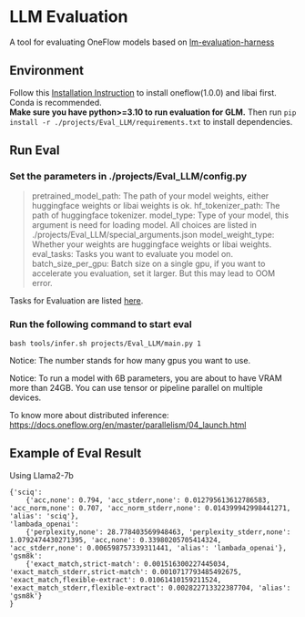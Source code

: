 # LLM Evaluation

A tool for evaluating OneFlow models based on [lm-evaluation-harness](https://github.com/EleutherAI/lm-evaluation-harness/)

## Environment

Follow this [Installation Instruction](https://libai.readthedocs.io/en/latest/tutorials/get_started/Installation.html) to install oneflow(1.0.0) and libai first. Conda is recommended.  
**Make sure you have python>=3.10 to run evaluation for GLM.**
Then run ```pip install -r ./projects/Eval_LLM/requirements.txt``` to install dependencies.

## Run Eval

### Set the parameters in ./projects/Eval_LLM/config.py

> pretrained_model_path: The path of your model weights, either huggingface weights or libai weights is ok.
> hf_tokenizer_path: The path of huggingface tokenizer.
> model_type: Type of your model, this argument is need for loading model. All choices are listed in ./projects/Eval_LLM/special_arguments.json
> model_weight_type: Whether your weights are huggingface weights or libai weights.
> eval_tasks: Tasks you want to evaluate you model on.
> batch_size_per_gpu: Batch size on a single gpu, if you want to accelerate you evaluation, set it larger. But this may lead to OOM error.

Tasks for Evaluation are listed [here](https://github.com/EleutherAI/lm-evaluation-harness/tree/main/lm_eval/tasks).

### Run the following command to start eval
```
bash tools/infer.sh projects/Eval_LLM/main.py 1
```
Notice: The number stands for how many gpus you want to use.

Notice: To run a model with 6B parameters, you are about to have VRAM more than 24GB. You can use tensor or pipeline parallel on multiple devices.

To know more about distributed inference: https://docs.oneflow.org/en/master/parallelism/04_launch.html

## Example of Eval Result
Using Llama2-7b
```
{'sciq': 
    {'acc,none': 0.794, 'acc_stderr,none': 0.012795613612786583, 'acc_norm,none': 0.707, 'acc_norm_stderr,none': 0.014399942998441271, 'alias': 'sciq'}, 
'lambada_openai': 
    {'perplexity,none': 28.778403569948463, 'perplexity_stderr,none': 1.0792474430271395, 'acc,none': 0.33980205705414324, 'acc_stderr,none': 0.006598757339311441, 'alias': 'lambada_openai'}, 
'gsm8k': 
    {'exact_match,strict-match': 0.001516300227445034, 'exact_match_stderr,strict-match': 0.0010717793485492675, 'exact_match,flexible-extract': 0.01061410159211524, 'exact_match_stderr,flexible-extract': 0.002822713322387704, 'alias': 'gsm8k'}
}
```
